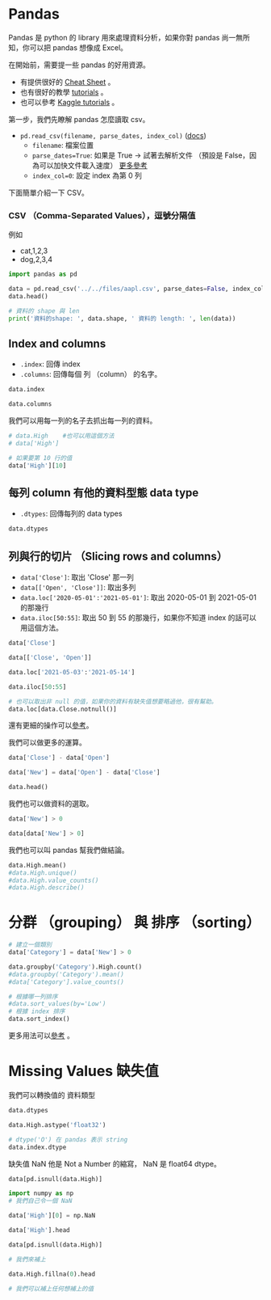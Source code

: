 

# Pandas

Pandas 是 python 的 library 用來處理資料分析，如果你對 pandas 尚一無所知，你可以把 pandas 想像成 Excel。 <br>

在開始前，需要提一些 pandas 的好用資源。
* 有提供很好的 [Cheat Sheet](https://pandas.pydata.org/Pandas_Cheat_Sheet.pdf) 。
* 也有很好的教學 [tutorials](https://pandas.pydata.org/docs/getting_started/index.html) 。
* 也可以參考 [Kaggle tutorials](https://www.kaggle.com/learn/pandas) 。




第一步，我們先瞭解 pandas 怎麼讀取 csv。

- ```pd.read_csv(filename, parse_dates, index_col)``` ([docs](https://pandas.pydata.org/docs/reference/api/pandas.read_csv.html))
    - ```filename```: 檔案位置
    - ```parse_dates=True```: 如果是 True -> 試著去解析文件 （預設是 False，因為可以加快文件載入速度） [更多參考](http://hshsh.me/post/2016-04-12-python-pandas-notes-01/)
    - ```index_col=0```: 設定 index 為第 0 列

下面簡單介紹一下 CSV。

### CSV （Comma-Separated Values），逗號分隔值
例如
* cat,1,2,3
* dog,2,3,4




```python 
import pandas as pd

data = pd.read_csv('../../files/aapl.csv', parse_dates=False, index_col=0)
data.head()

```


```python 
# 資料的 shape 與 len
print('資料的shape: ', data.shape, ' 資料的 length: ', len(data))
```


## Index and columns
* ```.index```: 回傳 index
* ```.columns```: 回傳每個 列 （column） 的名字。



```python 
data.index
```


```python 
data.columns
```


我們可以用每一列的名子去抓出每一列的資料。


```python 
# data.High    #也可以用這個方法
# data['High']

# 如果要第 10 行的值
data['High'][10]
```


## 每列 column 有他的資料型態 data type
- ```.dtypes```: 回傳每列的 data types


```python 
data.dtypes
```


## 列與行的切片 （Slicing rows and columns）
- ```data['Close']```: 取出 'Close' 那一列
- ```data[['Open', 'Close']]```: 取出多列
- ```data.loc['2020-05-01':'2021-05-01']```: 取出 2020-05-01 到 2021-05-01 的那幾行
- ```data.iloc[50:55]```: 取出 50 到 55 的那幾行，如果你不知道 index 的話可以用這個方法。



```python 
data['Close']
```


```python 
data[['Close', 'Open']]
```


```python 
data.loc['2021-05-03':'2021-05-14']
```


```python 
data.iloc[50:55]
```


```python 
# 也可以取出非 null 的值，如果你的資料有缺失值想要略過他，很有幫助。
data.loc[data.Close.notnull()]
```


還有更細的操作可以[參考](https://www.kaggle.com/code/residentmario/indexing-selecting-assigning)。


我們可以做更多的運算。


```python 
data['Close'] - data['Open']
```


```python 
data['New'] = data['Open'] - data['Close']
```


```python 
data.head()
```


我們也可以做資料的選取。



```python 
data['New'] > 0
```


```python 
data[data['New'] > 0]
```


我們也可以叫 pandas 幫我們做結論。


```python 
data.High.mean()
#data.High.unique()
#data.High.value_counts()
#data.High.describe()
```


# 分群 （grouping） 與 排序 （sorting）



```python 
# 建立一個類別
data['Category'] = data['New'] > 0

```


```python 
data.groupby('Category').High.count()
#data.groupby('Category').mean()
#data['Category'].value_counts()

```


```python 
# 根據哪一列排序
#data.sort_values(by='Low')
# 根據 index 排序
data.sort_index()

```


更多用法可以[參考](https://www.kaggle.com/code/residentmario/grouping-and-sorting) 。


# Missing Values 缺失值

我們可以轉換值的 資料類型



```python 
data.dtypes
```


```python 
data.High.astype('float32')

```


```python 
# dtype('O') 在 pandas 表示 string
data.index.dtype
```


缺失值 NaN 他是 Not a Number 的縮寫， NaN 是 float64 dtype。


```python 
data[pd.isnull(data.High)]
```


```python 
import numpy as np
# 我們自己令一個 NaN

data['High'][0] = np.NaN

data['High'].head

```


```python 
data[pd.isnull(data.High)]
```


```python 
# 我們來補上

data.High.fillna(0).head

# 我們可以補上任何想補上的值
```
